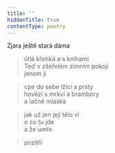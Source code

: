 ```yaml
---
title: ''
hiddenTitle: true
contentType: poetry
---
```


<section>

>   

</section>

<section>

>   

</section>

<section>

Zjara ještě stará dáma

> útlá křehká a s knihami  
> Teď v zšeřelém zimním pokoji  
> jenom jí

</section>

<section>

> cpe do sebe lžící a prsty  
> hovězí s mrkví a brambory  
> a lačně mlaská

</section>

<section>

> jak už jen její tělo ví  
> o co tu jde  
> a že umře

</section>

<section>

> pozítří

</section>
